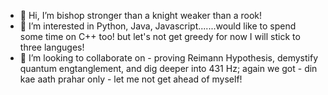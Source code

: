 - 👋 Hi, I’m bishop stronger than a knight weaker than a rook!
- 👀 I’m interested in Python, Java, Javascript.......would like to spend some time on C++ too! but let's not get greedy for now I will stick to three languges!
- 💞️ I’m looking to collaborate on -  proving Reimann Hypothesis, demystify quantum engtanglement, and dig deeper into 431 Hz; again we got - din kae aath prahar only - let me not get ahead of myself!

<!---
bisgithop/bisgithop is a ✨ special ✨ repository because its `README.md` (this file) appears on your GitHub profile.
You can click the Preview link to take a look at your changes.
--->
